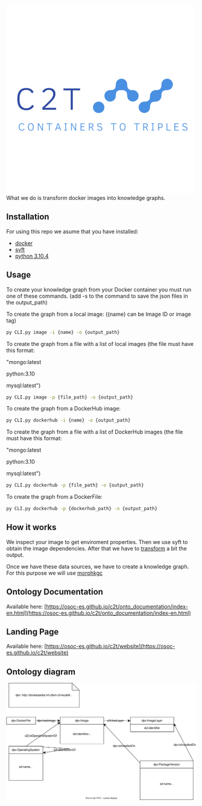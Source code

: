 ![logo](onto_documentation/images/logo.png)
What we do is transform docker images into knowledge graphs.
## Installation
For using this repo we asume that you have installed:
- [docker](https://docs.docker.com/engine/install/)
- [syft](https://github.com/anchore/syft)
- [python 3.10.4](https://www.python.org/downloads/release/python-3104/)

## Usage
To create your knowledge graph from your Docker container you must run one of these commands. (add -s to the command to save the json files in the output_path)

To create the graph from a local image: ({name} can be Image ID or image tag)

``` bash
py CLI.py image -i {name} -o {output_path}
```

To create the graph from a file with a list of local images (the file must have this format: 

"mongo:latest

python:3.10 

mysql:latest")

```bash
py CLI.py image -p {file_path} -o {output_path}
```

To create the graph from a DockerHub image:

```bash
py CLI.py dockerhub -i {name} -o {output_path}
```

To create the graph from a file with a list of DockerHub images (the file must have this format: 

"mongo:latest

python:3.10 

mysql:latest")

```bash
py CLI.py dockerhub -p {file_path} -o {output_path}
```

To create the graph from a DockerFile:

```bash
py CLI.py dockerhub -p {dockerhub_path} -o {output_path}
```


## How it works
We inspect your image to get enviroment properties. Then we use syft to obtain the image dependencies. After that we have to [transform](syft_parser.py) a bit the output.

Once we have these data sources, we have to create a knowledge graph. For this purpose we will use [morphkgc](https://github.com/oeg-upm/morph-kgc)

## Ontology Documentation
Available here: [https://osoc-es.github.io/c2t/onto_documentation/index-en.html](https://osoc-es.github.io/c2t/onto_documentation/index-en.html)

## Landing Page
Available here: [https://osoc-es.github.io/c2t/website](https://osoc-es.github.io/c2t/website)

## Ontology diagram
![onto_map](onto_documentation/images/diagram.svg)
